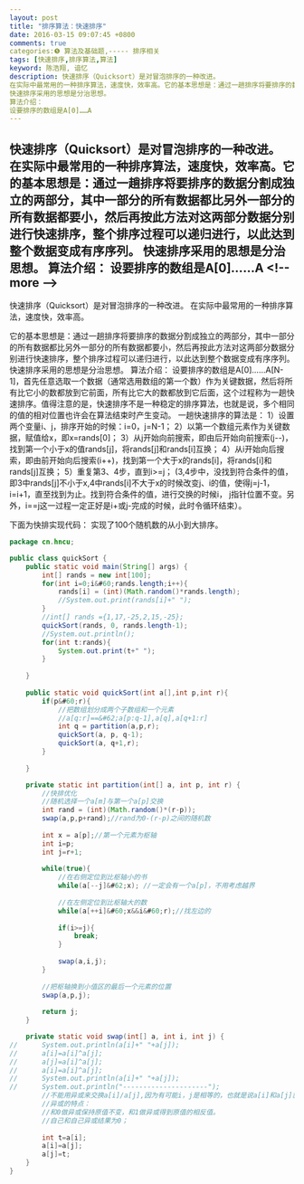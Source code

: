 ```yaml
---
layout: post
title: "排序算法：快速排序"
date: 2016-03-15 09:07:45 +0800
comments: true
categories:❺ 算法及基础题,----- 排序相关
tags: [快速排序,排序算法,算法]
keyword: 陈浩翔, 谙忆
description: 快速排序（Quicksort）是对冒泡排序的一种改进。 
在实际中最常用的一种排序算法，速度快，效率高。它的基本思想是：通过一趟排序将要排序的数据分割成独立的两部分，其中一部分的所有数据都比另外一部分的所有数据都要小，然后再按此方法对这两部分数据分别进行快速排序，整个排序过程可以递归进行，以此达到整个数据变成有序序列。 
快速排序采用的思想是分治思想。 
算法介绍： 
设要排序的数组是A[0]……A 
---
```



快速排序（Quicksort）是对冒泡排序的一种改进。 
在实际中最常用的一种排序算法，速度快，效率高。它的基本思想是：通过一趟排序将要排序的数据分割成独立的两部分，其中一部分的所有数据都比另外一部分的所有数据都要小，然后再按此方法对这两部分数据分别进行快速排序，整个排序过程可以递归进行，以此达到整个数据变成有序序列。 
快速排序采用的思想是分治思想。 
算法介绍： 
设要排序的数组是A[0]……A
&#60;!-- more --&#62;
----------

快速排序（Quicksort）是对冒泡排序的一种改进。
在实际中最常用的一种排序算法，速度快，效率高。

它的基本思想是：通过一趟排序将要排序的数据分割成独立的两部分，其中一部分的所有数据都比另外一部分的所有数据都要小，然后再按此方法对这两部分数据分别进行快速排序，整个排序过程可以递归进行，以此达到整个数据变成有序序列。
快速排序采用的思想是分治思想。
算法介绍：
设要排序的数组是A[0]……A[N-1]，首先任意选取一个数据（通常选用数组的第一个数）作为关键数据，然后将所有比它小的数都放到它前面，所有比它大的数都放到它后面，这个过程称为一趟快速排序。值得注意的是，快速排序不是一种稳定的排序算法，也就是说，多个相同的值的相对位置也许会在算法结束时产生变动。
一趟快速排序的算法是：
1）设置两个变量i、j，排序开始的时候：i=0，j=N-1；
2）以第一个数组元素作为关键数据，赋值给x，即x=rands[0]；
3）从j开始向前搜索，即由后开始向前搜索(j--)，找到第一个小于x的值rands[j]，将rands[j]和rands[i]互换；
4）从i开始向后搜索，即由前开始向后搜索(i++)，找到第一个大于x的rands[i]，将rands[i]和rands[j]互换；
5）重复第3、4步，直到i>=j； (3,4步中，没找到符合条件的值，即3中rands[j]不小于x,4中rands[i]不大于x的时候改变j、i的值，使得j=j-1，i=i+1，直至找到为止。找到符合条件的值，进行交换的时候i， j指针位置不变。另外，i==j这一过程一定正好是i+或j-完成的时候，此时令循环结束）。

下面为快排实现代码：
实现了100个随机数的从小到大排序。
```java
package cn.hncu;

public class quickSort {
	public static void main(String[] args) {
		int[] rands = new int[100];
		for(int i=0;i&#60;rands.length;i++){
			rands[i] = (int)(Math.random()*rands.length);
			//System.out.print(rands[i]+" ");
		}
		//int[] rands ={1,17,-25,2,15,-25};
		quickSort(rands, 0, rands.length-1);
		//System.out.println();
		for(int t:rands){
			System.out.print(t+" ");
		}
		
	}
	
	public static void quickSort(int a[],int p,int r){
		if(p&#60;r){
			//把数组划分成两个子数组和一个元素
			//a[q:r]==&#62;a[p:q-1],a[q],a[q+1:r]
			int q = partition(a,p,r);
			quickSort(a, p, q-1);
			quickSort(a, q+1,r);
		}
		
	}

	private static int partition(int[] a, int p, int r) {
		//快排优化
		//随机选择一个a[m]与第一个a[p]交换
		int rand = (int)(Math.random()*(r-p));
		swap(a,p,p+rand);//rand为0-(r-p)之间的随机数
		
		int x = a[p];//第一个元素为枢轴
		int i=p;
		int j=r+1;
		
		while(true){
			//在右侧定位到比枢轴小的书
			while(a[--j]&#62;x); //一定会有一个a[p]，不用考虑越界
			
			//在左侧定位到比枢轴大的数
			while(a[++i]&#60;x&&i&#60;r);//找左边的
			
			if(i>=j){
				break;
			}
			
			swap(a,i,j);
		}
		
		//把枢轴换到小值区的最后一个元素的位置
		swap(a,p,j);
		
		return j;
	}

	private static void swap(int[] a, int i, int j) {
//		System.out.println(a[i]+" "+a[j]);
//		a[i]=a[i]^a[j];
//		a[j]=a[i]^a[j];
//		a[i]=a[i]^a[j];
//		System.out.println(a[i]+" "+a[j]);
//		System.out.println("---------------------");
		//不能用异或来交换a[i]/a[j],因为有可能i，j是相等的，也就是说a[i]和a[j]就是同一个数
		//异或的特点：
		//和0做异或保持原值不变，和1做异或得到原值的相反值。
		//自己和自己异或结果为0；
		
		int t=a[i];
		a[i]=a[j];
		a[j]=t;
	} 
}

```